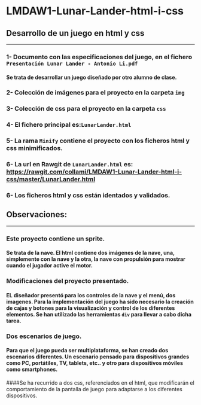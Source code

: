 # LMDAW1-Lunar-Lander-html-i-css

## Desarrollo de un juego en html y css
---
### 1- Documento con las especificaciones del juego, en el fichero `Presentación Lunar Lander - Antonio Li.pdf`
#### Se trata de desarrollar un juego diseñado por otro alumno de clase.
### 2- Colección de imágenes para el proyecto en la carpeta `img`
### 3- Colección de css para el proyecto en la carpeta `css`
### 4- El fichero principal es:`LunarLander.html`
### 5- La rama `Minify` contiene el proyecto con los ficheros html y css minimificados.
### 6- La url en Rawgit de `LunarLander.html` es: https://rawgit.com/collami/LMDAW1-Lunar-Lander-html-i-css/master/LunarLander.html
### 6- Los ficheros html y css están identados y validados.


## Observaciones:
---
### Este proyecto contiene un sprite.
#### Se trata de la nave. El html contiene dos imágenes de la nave, una, simplemente con la nave y la otra, la nave con propulsión para mostrar cuando el jugador active el motor.
### Modificaciones del proyecto presentado.
#### EL diseñador presentó para los controles de la nave y el menú, dos imagenes. Para la implementación del juego ha sido necesario la creación de cajas y botones para la visualización y control de los diferentes elementos. Se han utilizado las herramientas `div` para llevar a cabo dicha tarea.
### Dos escenarios de juego.
#### Para que el juego pueda ser multiplataforma, se han creado dos escenarios diferentes. Un escenario pensado para dispositivos grandes como PC, portátiles, TV, tablets, etc.. y otro para dispositivos móviles como smartphones.
####Se ha recurrido a dos css, referenciados en el html, que modificarán el comportamiento de la pantalla de juego para adaptarse a los diferentes dispositivos.
